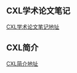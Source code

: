 ## CXL学术论文笔记
[CXL学术论文笔记地址](https://icarussong.github.io/cxl-papers/articles/md-docs/README/)

## CXL简介
[CXL简介地址](https://icarussong.github.io/cxl-introduction/articles/md-docs/README/)